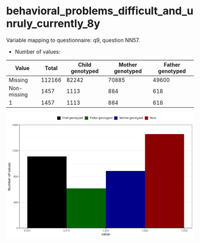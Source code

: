 # behavioral_problems_difficult_and_unruly_currently_8y
Variable mapping to questionnaire: q9, question NN57.
- Number of values:

| Value | Total | Child genotyped | Mother genotyped | Father genotyped |
| ----- | ----- | --------------- | ---------------- | ---------------- |
| Missing | 112166 | 82242 | 70885 | 49600 |
| Non-missing | 1457 | 1113 | 884 | 618 |
| 1 | 1457 | 1113 | 884 | 618 |



![](behavioral_problems_difficult_and_unruly_currently_8y_n.png)



